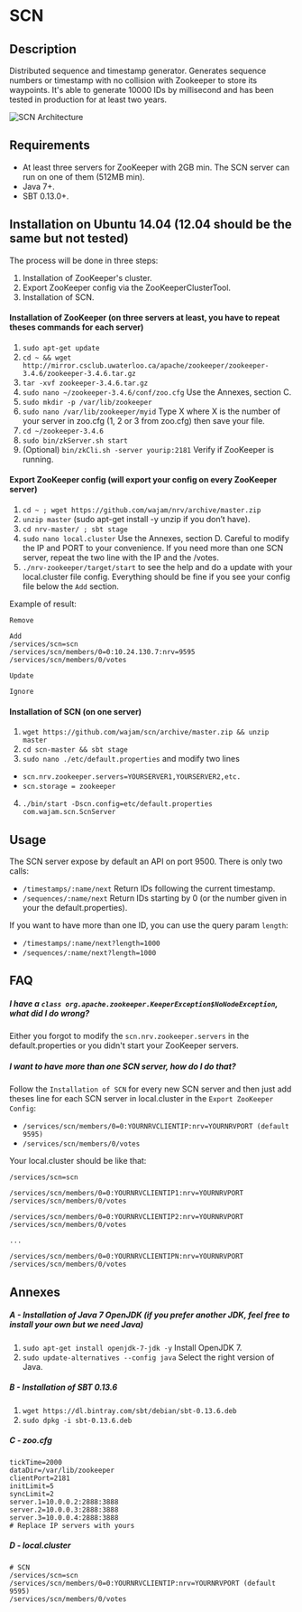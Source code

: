 # SCN

## Description

Distributed sequence and timestamp generator. Generates sequence numbers or timestamp with no collision with Zookeeper to
store its waypoints. It's able to generate 10000 IDs by millisecond and has been tested in production for at least two years.

![SCN Architecture](http://img11.hostingpics.net/pics/507848ScreenShot20141208at112545AM.png)

## Requirements
- At least three servers for ZooKeeper with 2GB min. The SCN server can run on one of them (512MB min).
- Java 7+.
- SBT 0.13.0+.



## Installation on Ubuntu 14.04 (12.04 should be the same but not tested)
The process will be done in three steps:
  1. Installation of ZooKeeper's cluster.
  2. Export ZooKeeper config via the ZooKeeperClusterTool.
  3. Installation of SCN.
 
#### Installation of ZooKeeper (on three servers at least, you have to repeat theses commands for each server)
1. `sudo apt-get update`
2. `cd ~ && wget http://mirror.csclub.uwaterloo.ca/apache/zookeeper/zookeeper-3.4.6/zookeeper-3.4.6.tar.gz`
4. `tar -xvf zookeeper-3.4.6.tar.gz`
5. `sudo nano ~/zookeeper-3.4.6/conf/zoo.cfg` Use the Annexes, section C.
6. `sudo mkdir -p /var/lib/zookeeper`
7. `sudo nano /var/lib/zookeeper/myid` Type X  where X is the number of your server in zoo.cfg (1, 2 or 3 from zoo.cfg) then save your file.
8. `cd ~/zookeeper-3.4.6`
9. `sudo bin/zkServer.sh start`
10. (Optional) `bin/zkCli.sh -server yourip:2181` Verify if ZooKeeper is running.

#### Export ZooKeeper config (will export your config on every ZooKeeper server)
1. `cd ~ ; wget https://github.com/wajam/nrv/archive/master.zip`
2. `unzip master` (sudo apt-get install -y unzip if you don’t have).
3. `cd nrv-master/ ; sbt stage`
4. `sudo nano local.cluster` Use the Annexes, section D. Careful to modify the IP and PORT to your convenience. If you need more than one SCN server, repeat the two line with the IP and the /votes.
4. `./nrv-zookeeper/target/start` to see the help and do a update with your local.cluster file config. Everything should be fine if you see your config file below the `Add` section.

Example of result:
```
Remove

Add
/services/scn=scn
/services/scn/members/0=0:10.24.130.7:nrv=9595
/services/scn/members/0/votes

Update

Ignore
```

#### Installation of SCN (on one server)
1. `wget https://github.com/wajam/scn/archive/master.zip && unzip master`
2. `cd scn-master && sbt stage`
3. `sudo nano ./etc/default.properties` and modify two lines
  * `scn.nrv.zookeeper.servers=YOURSERVER1,YOURSERVER2,etc.`
  * `scn.storage = zookeeper`
4. `./bin/start -Dscn.config=etc/default.properties com.wajam.scn.ScnServer`

## Usage
The SCN server expose by default an API on port 9500. There is only two calls:
  * `/timestamps/:name/next` Return IDs following the current timestamp.
  * `/sequences/:name/next` Return IDs starting by 0 (or the number given in your the default.properties).

If you want to have more than one ID, you can use the query param `length`:
  * `/timestamps/:name/next?length=1000`
  * `/sequences/:name/next?length=1000`

## FAQ
##### I have a `class org.apache.zookeeper.KeeperException$NoNodeException`, what did I do wrong?
Either you forgot to modify the `scn.nrv.zookeeper.servers` in the default.properties or you didn't start your ZooKeeper servers.

##### I want to have more than one SCN server, how do I do that?
Follow the `Installation of SCN` for every new SCN server and then just add theses line for each SCN server in local.cluster in the `Export ZooKeeper Config`:
  * `/services/scn/members/0=0:YOURNRVCLIENTIP:nrv=YOURNRVPORT (default 9595)`
  * `/services/scn/members/0/votes`

Your local.cluster should be like that:
```
/services/scn=scn

/services/scn/members/0=0:YOURNRVCLIENTIP1:nrv=YOURNRVPORT
/services/scn/members/0/votes

/services/scn/members/0=0:YOURNRVCLIENTIP2:nrv=YOURNRVPORT
/services/scn/members/0/votes

...

/services/scn/members/0=0:YOURNRVCLIENTIPN:nrv=YOURNRVPORT
/services/scn/members/0/votes
```

## Annexes
##### A - Installation of Java 7 OpenJDK (if you prefer another JDK, feel free to install your own but we need Java)
1. `sudo apt-get install openjdk-7-jdk -y` Install OpenJDK 7.
2. `sudo update-alternatives --config java` Select the right version of Java.

##### B - Installation of SBT 0.13.6
  1. `wget https://dl.bintray.com/sbt/debian/sbt-0.13.6.deb`
  2. `sudo dpkg -i sbt-0.13.6.deb`

##### C - zoo.cfg
```
tickTime=2000  
dataDir=/var/lib/zookeeper  
clientPort=2181  
initLimit=5  
syncLimit=2  
server.1=10.0.0.2:2888:3888  
server.2=10.0.0.3:2888:3888  
server.3=10.0.0.4:2888:3888
# Replace IP servers with yours
```
##### D - local.cluster
```
# SCN
/services/scn=scn
/services/scn/members/0=0:YOURNRVCLIENTIP:nrv=YOURNRVPORT (default 9595)
/services/scn/members/0/votes
```
